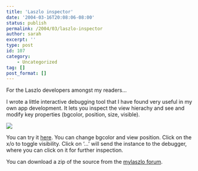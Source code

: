 ```yaml
---
title: 'Laszlo inspector'
date: '2004-03-16T20:08:06-08:00'
status: publish
permalink: /2004/03/laszlo-inspector
author: sarah
excerpt: ''
type: post
id: 107
category:
    - Uncategorized
tag: []
post_format: []
---
```

For the Laszlo developers amongst my readers…

I wrote a little interactive debugging tool that I have found very useful in my own app development. It lets you inspect the view hierachy and see and modify key properties (bgcolor, position, size, visible).

![](http://www.mylaszlo.com/lps-2.1/metasarah/inspector-example/lz_screenshot.jpg)

You can try it [here](http://www.mylaszlo.com/lps-2.1/metasarah/inspector-example/inspector-example.lzx?lzt=html). You can change bgcolor and view position. Click on the x/o to toggle visibility. Click on ‘…’ will send the instance to the debugger, where you can click on it for further inspection.

You can download a zip of the source from the [mylaszlo forum](http://www.laszlosystems.com/developers/community/forums/showthread.php?s=&threadid=715).